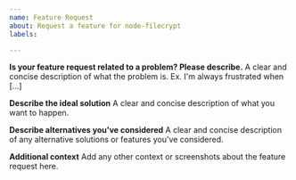 ```yaml
---
name: Feature Request
about: Request a feature for node-filecrypt
labels: 

---
```


**Is your feature request related to a problem? Please describe.**
A clear and concise description of what the problem is. Ex. I'm always frustrated when [...]

**Describe the ideal solution**
A clear and concise description of what you want to happen.

**Describe alternatives you've considered**
A clear and concise description of any alternative solutions or features you've considered.

**Additional context**
Add any other context or screenshots about the feature request here.
